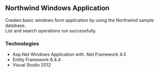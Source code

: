 ## Northwind Windows Application

Creates basic windows form application by using the Northwind sample database.  
List and search operations run successfully.  

### Technologies  

+ Asp.Net Windows Application with .Net Framework 4.5 
+ Entity Framework 6.4.4
+ Visual Studio 2012
